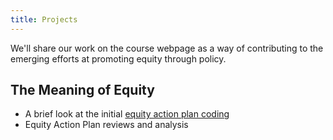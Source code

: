 ```yaml
---
title: Projects
---
```


We'll share our work on the course webpage as a way of contributing to the emerging efforts at promoting equity through policy.

## The Meaning of Equity

* A brief look at the initial [equity action plan coding](../materials/equity_action_plans.html)
* Equity Action Plan reviews and analysis